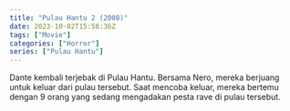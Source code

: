 ```yaml
---
title: "Pulau Hantu 2 (2008)"
date: 2023-10-02T15:58:36Z
tags: ["Movie"]
categories: ["Horror"]
series: ["Pulau Hantu"]
---
```


Dante kembali terjebak di Pulau Hantu. Bersama Nero, mereka berjuang untuk keluar dari pulau tersebut. Saat mencoba keluar, mereka bertemu dengan 9 orang yang sedang mengadakan pesta rave di pulau tersebut.

<mux-player stream-type="on-demand"
  src="https://kp3d-my.sharepoint.com/personal/ryoo_kp3d_onmicrosoft_com/_layouts/15/download.aspx?share=Edm5F3xWNstDsgAWtNcpc9cBV3GVIZ7U71Fs1K71o4Ok5w" metadata-video-title="Pulau Hantu 2 (2008)" prefer-playback="mse" controls>
  </mux-player>
  
  
  <script src="https://cdn.jsdelivr.net/npm/@mux/mux-player"></script>
  
 <script id="XNJL301zrTPSzgkkCY3Vd7PuQ97fcPp01pT9JD3RCZfxI" type="application/ld+json">
 {
  "@context": "https://schema.org/",
  "@type": "VideoObject",
  "name": "Pulau Hantu 2 (2008)",
  "contentUrl": "https://stream.mux.com/XNJL301zrTPSzgkkCY3Vd7PuQ97fcPp01pT9JD3RCZfxI.m3u8",
  "thumbnailUrl": "https://www.themoviedb.org/t/p/original/xVq7AcZNS76jBXznQOo4F8iUksY.jpg?width=314&fit_mode=preserve&time=25",
  "uploadDate": "2023-10-02T15:58:36Z",
}

</script>